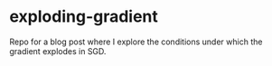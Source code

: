 # exploding-gradient
Repo for a blog post where I explore the conditions under which the gradient explodes in SGD.
